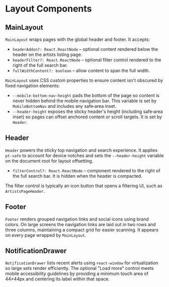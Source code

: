 # Layout Components

## MainLayout

`MainLayout` wraps pages with the global header and footer. It accepts:

- `headerAddon?: React.ReactNode` – optional content rendered below the header on the artists listing page.
- `headerFilter?: React.ReactNode` – optional filter control rendered to the right of the full search bar.
- `fullWidthContent?: boolean` – allow content to span the full width.

`MainLayout` uses CSS custom properties to ensure content isn't obscured by
fixed navigation elements:

- `--mobile-bottom-nav-height` pads the bottom of the page so content is never
  hidden behind the mobile navigation bar. This variable is set by
  `MobileBottomNav` and includes any safe‑area inset.
- `--header-height` exposes the sticky header's height (including safe‑area
  inset) so pages can offset anchored content or scroll targets. It is set by
  `Header`.

## Header

`Header` powers the sticky top navigation and search experience. It applies
`pt-safe` to account for device notches and sets the `--header-height` variable
on the document root for layout offsetting.

- `filterControl?: React.ReactNode` – component rendered to the right of the full search bar. It is hidden when the header is compacted.

The filter control is typically an icon button that opens a filtering UI, such as `ArtistsPageHeader`.

## Footer

`Footer` renders grouped navigation links and social icons using brand colors. On large screens the navigation links are laid out
in two rows and three columns, maintaining a compact grid for easier scanning. It appears on every page wrapped by `MainLayout`.

## NotificationDrawer

`NotificationDrawer` lists recent alerts using `react-window` for virtualization so large
sets render efficiently. The optional "Load more" control meets mobile
accessibility guidelines by providing a minimum touch area of 44×44px and
centering its label within that space.
